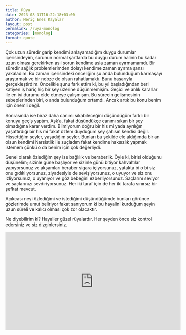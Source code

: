 ```yaml
---
title: Rüya
date: 2023-08-31T16:22:18+03:00
author: Meriç Enes Kayalar
layout: post
permalink: /ruya-monolog
categories: [monolog]
format: quote
---
```


Çok uzun süredir garip kendimi anlayamadığım duygu durumlar içerisindeyim, sorunun normal şartlarda bu duygu durum halinin bu kadar uzun olması gerekirken asıl sorun kendime asla zaman ayırmamamdı. Bir süredir sağlık problemlerimden dolayı kendime zaman ayırma şansı yakaladım. Bu zaman içerisindeki önceliğim şu anda bulunduğum karmaşayı araştırmak ve bir nebze de olsun rahatlamaktı. Bunu başarıyla gerçekleştirdim. Öncelikle şunu fark ettim ki, bu yıl başladığından beri katiyen iş hariç hiç bir şey üzerine düşünmemişim. Geçici ve anlık kararlar ile en iyi durumu elde etmeye çalışmışım. Bu sürecin gelişmesinin sebeplerinden biri, o anda bulunduğum ortamdı. Ancak artık bu konu benim için önemli değil.

Sonrasında ise biraz daha canımı sıkabileceğini düşündüğüm farklı bir konuya geçiş yaptım. Aşk’a, fakat düşündükçe canımı sıkan bir şey olmadığına karar verdim. Bilmiyorum doğru bir his mi yada ayrılığın yaşattırdığı bir his mi fakat özlem duyduğum şey şahısın kendisi değil. Hissettiğim şeyler, yaşadığım şeyler. Bunları bu şekilde ele aldığımda bir an olsun kendimi Narsistlik ile suçladım fakat kendime haksızlık yapmak istemem çünkü o da benim için çok değerliydi.

Genel olarak özlediğim şey ise bağlılık ve beraberlik. Öyle ki, birisi olduğunu düşünelim; sizinle güne başlıyor ve sizinle günü bitiyor kahvaltılar yapıyorsunuz ve akşamları beraber sigara içiyorsunuz, yatakta bi o bi siz onu gıdıklıyorsunuz, ziyadesiyle de sevişiyorsunuz, o uyuyor ve siz onu izliyorsunuz, o uyanıyor ve göz bebeğini ezberliyorsunuz. Saçlarını seviyor ve saçlarınızı sevdiriyorsunuz. Her iki taraf için de her iki tarafa sınırsız bir şefkat mevcut. 

Açıkcası neyi özlediğimi ve istediğimi düşündüğümde bunları görünce gözlerimde umut beliriyor fakat sanıyorum ki bu hayalini kurduğum şeyin uzun süreli ve kalıcı olması çok zor olacaktır.

Ne diyebilirim ki? Hayaller güzel rüyalardır. Her şeyden önce siz kontrol edersiniz ve siz dizginlersiniz.

<iframe width="560" height="315" src="https://www.youtube.com/embed/rDZKTrhLRdU?si=XT3t60p6RtPLjnQu" title="YouTube video player" frameborder="0" allow="accelerometer; autoplay; clipboard-write; encrypted-media; gyroscope; picture-in-picture; web-share" allowfullscreen></iframe>